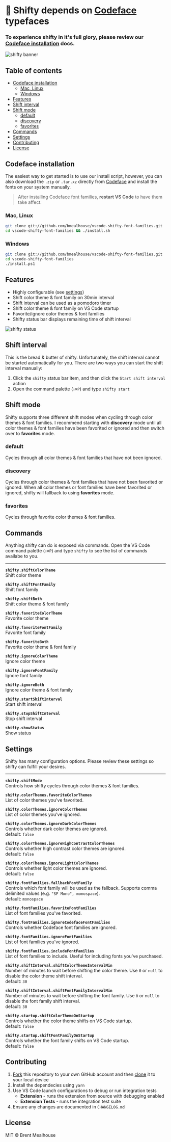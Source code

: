 # 📍 Shifty depends on [Codeface](https://github.com/chrissimpkins/codeface) typefaces

### To experience shifty in it's full glory, please review our [Codeface installation](#codeface-installation) docs.

![shifty banner](/images/shifty-banner.png)

## Table of contents

- [Codeface installation](#codeface-installation)
  - [Mac, Linux](#mac-linux)
  - [Windows](#windows)
- [Features](#features)
- [Shift interval](#shift-interval)
- [Shift mode](#shift-mode)
  - [default](#default)
  - [discovery](#discovery)
  - [favorites](#favorites)
- [Commands](#commands)
- [Settings](#settings)
- [Contributing](#contributing)
- [License](#license)

## Codeface installation

The easiest way to get started is to use our install script, however, you can also download the `.zip` or `.tar.xz` directly from [Codeface](https://github.com/chrissimpkins/codeface) and install the fonts on your system manually.

> After installing Codeface font families, **restart VS Code** to have them take affect.

### Mac, Linux

```sh
git clone git://github.com/bmealhouse/vscode-shifty-font-families.git
cd vscode-shifty-font-families && ./install.sh
```

### Windows

```sh
git clone git://github.com/bmealhouse/vscode-shifty-font-families.git
cd vscode-shifty-font-families
./install.ps1
```

## Features

- Highly configurable (see [settings](#settings))
- Shift color theme & font family on 30min interval
- Shift interval can be used as a pomodoro timer
- Shift color theme & font family on VS Code startup
- Favorite/ignore color themes & font families
- Shifty status bar displays remaining time of shift interval

![shifty status](/images/shifty-status.png)

## Shift interval

This is the bread & butter of shifty. Unfortunately, the shift interval cannot be started automatically for you. There are two ways you can start the shift interval manually:

1. Click the `shifty` status bar item, and then click the `Start shift interval` action
1. Open the command palette (`⇧⌘P`) and type `shifty start`

## Shift mode

Shifty supports three different shift modes when cycling through color themes & font families. I recommend starting with **discovery** mode until all color themes & font families have been favorited or ignored and then switch over to **favorites** mode.

### default

Cycles through all color themes & font families that have not been ignored.

### discovery

Cycles through color themes & font families that have not been favorited or ignored. When all color themes or font families have been favorited or ignored, shifty will fallback to using **favorites** mode.

### favorites

Cycles through favorite color themes & font families.

## Commands

Anything shifty can do is exposed via commands. Open the VS Code command palette (`⇧⌘P`) and type `shifty` to see the list of commands availabe to you.

---

**`shifty.shiftColorTheme`**<br/>
Shift color theme

**`shifty.shiftFontFamily`**<br/>
Shift font family

**`shifty.shiftBoth`**<br/>
Shift color theme & font family

**`shifty.favoriteColorTheme`**<br/>
Favorite color theme

**`shifty.favoriteFontFamily`**<br/>
Favorite font family

**`shifty.favoriteBoth`**<br/>
Favorite color theme & font family

**`shifty.ignoreColorTheme`**<br/>
Ignore color theme

**`shifty.ignoreFontFamily`**<br/>
Ignore font family

**`shifty.ignoreBoth`**<br/>
Ignore color theme & font family

**`shifty.startShiftInterval`**<br/>
Start shift interval

**`shifty.stopShiftInterval`**<br/>
Stop shift interval

**`shifty.showStatus`**<br/>
Show status

## Settings

Shifty has many configuration options. Please review these settings so shifty can fulfill your desires.

---

**`shifty.shiftMode`**<br/>
Controls how shifty cycles through color themes & font families.

**`shifty.colorThemes.favoriteColorThemes`**<br/>
List of color themes you've favorited.

**`shifty.colorThemes.ignoreColorThemes`**<br/>
List of color themes you've ignored.

**`shifty.colorThemes.ignoreDarkColorThemes`**<br/>
Controls whether dark color themes are ignored.<br/>
default: `false`

**`shifty.colorThemes.ignoreHighContrastColorThemes`**<br/>
Controls whether high contrast color themes are ignored.<br/>
default: `false`

**`shifty.colorThemes.ignoreLightColorThemes`**<br/>
Controls whether light color themes are ignored.<br/>
default: `false`

**`shifty.fontFamilies.fallbackFontFamily`**<br/>
Controls which font family will be used as the fallback. Supports comma delimited values (e.g. `"SF Mono", monospace`).<br/>
default: `monospace`

**`shifty.fontFamilies.favoriteFontFamilies`**<br/>
List of font families you've favorited.

**`shifty.fontFamilies.ignoreCodefaceFontFamilies`**<br/>
Controls whether Codeface font families are ignored.

**`shifty.fontFamilies.ignoreFontFamilies`**<br/>
List of font families you've ignored.

**`shifty.fontFamilies.includeFontFamilies`**<br/>
List of font families to include. Useful for including fonts you've purchased.

**`shifty.shiftInterval.shiftColorThemeIntervalMin`**<br/>
Number of minutes to wait before shifting the color theme. Use `0` or `null` to disable the color theme shift interval.<br/>
default: `30`

**`shifty.shiftInterval.shiftFontFamilyIntervalMin`**<br/>
Number of minutes to wait before shifting the font family. Use `0` or `null` to disable the font family shift interval.<br/>
default: `30`

**`shifty.startup.shiftColorThemeOnStartup`**<br/>
Controls whether the color theme shifts on VS Code startup.<br/>
default: `false`

**`shifty.startup.shiftFontFamilyOnStartup`**<br/>
Controls whether the font family shifts on VS Code startup.<br/>
default: `false`

## Contributing

1. [Fork](https://help.github.com/en/articles/fork-a-repo) this repository to your own GitHub account and then [clone](https://help.github.com/en/articles/cloning-a-repository) it to your local device
1. Install the dependecies using `yarn`
1. Use VS Code launch configurations to debug or run integration tests
   - **Extension** - runs the extension from source with debugging enabled
   - **Extension Tests** - runs the integration test suite
1. Ensure any changes are documented in `CHANGELOG.md`

## License

MIT © Brent Mealhouse
